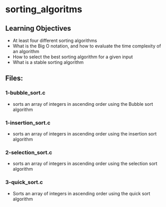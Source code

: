 # sorting_algoritms

## Learning Objectives

* At least four different sorting algorithms
* What is the Big O notation, and how to evaluate the time complexity of an algorithm
* How to select the best sorting algorithm for a given input
* What is a stable sorting algorithm

## Files:

### 1-bubble_sort.c
* sorts an array of integers in ascending order using the Bubble sort algorithm
### 1-insertion_sort.c
* sorts an array of integers in ascending order using the insertion sort algorithm
### 2-selection_sort.c
* sorts an array of integers in ascending order using the selection sort algorithm
### 3-quick_sort.c
* Sorts an array of integers in ascending order using the quick sort algorithm